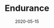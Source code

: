 ---
title: "Endurance"
description: ""
featured_image: '/images/power_of_habit.png'
date: "2020-05-15"
draft: true
---